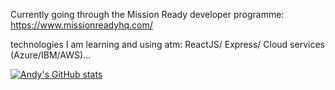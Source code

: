 Currently going through the Mission Ready developer programme: https://www.missionreadyhq.com/

technologies I am learning and using atm: ReactJS/ Express/ Cloud services (Azure/IBM/AWS)...

[![Andy's GitHub stats](https://github-readme-stats.vercel.app/api?username=anuraghazra)](https://github.com/gsirb9108/github-readme-stats)


<!---
GSirB9108/GSirB9108 is a ✨ special ✨ repository because its `README.md` (this file) appears on your GitHub profile.
You can click the Preview link to take a look at your changes.
- 👋 Hi, I’m @GSirB9108
- 👀 I’m interested in ...
- 🌱 I’m currently learning ...
- 💞️ I’m looking to collaborate on ...
- 📫 How to reach me ...
--->

